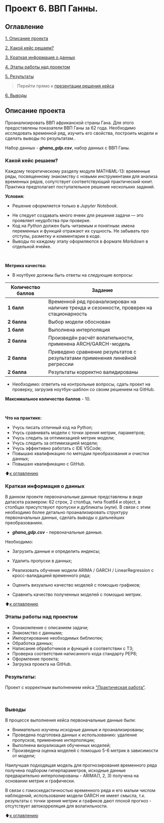 # Проект 6. ВВП Ганны. 

## Оглавление
[1. Описание проекта](https://github.com/dushaelena1319/data_science/blob/main/project_6/README.md#Описание-проекта)

[2. Какой кейс решаем?](https://github.com/dushaelena1319/data_science/blob/main/project_6/README.md#Какой-кейс-решаем)

[3. Краткая информация о данных](https://github.com/dushaelena1319/data_science/blob/main/project_6/README.md#Краткая-информация-о-данных)

[4. Этапы работы над проектом](https://github.com/dushaelena1319/data_science/blob/main/project_6/README.md#Этапы-работы-над-проектом)

[5. Результаты](https://github.com/dushaelena1319/data_science/blob/main/project_6/README.md#Результаты)

  > Перейти прямо к [презентации решения кейса](https://github.com/dushaelena1319/data_science/blob/main/project_6/ВВП.ipynb)

[6. Выводы](https://github.com/dushaelena1319/data_science/blob/main/project_6/README.md#Выводы)  

## Описание проекта
Проанализировать ВВП африканской страны Гана. Для этого предоставлены показатели ВВП Ганы за 62 года. Необходимо исследовать временной ряд, изучить его свойства, построить модели и сделать выводы по результатам..

Набор данных - ***ghana_gdp.csv***, набор данных с ВВП Ганы.

### Какой кейс решаем?
Каждому теоретическому разделу модуля MATH&ML-13: временные ряды, посвященному знакомству с новыми инструментами для анализа временных рядов, сопутствует соответствующий практический юнит. Практика предполагает поступательное решение нескольких заданий.

**Условия:**
- Решение оформляется только в *Jupyter Notebook*.
<!-- - Решение оформляется в соответствии с *ноутбуком-шаблоном*. -->
- Не следует создавать много ячеек для решения задачи — это проявляет неудобства при проверке.
- Код на *Python* должен быть читаемым и понятным: имена переменных и функций отражают их сущность. Не забывать про отступы, разметку и комментарии в коде.
- Выводы по каждому этапу оформляются в формате *Markdown* в отдельной ячейке.

<br>

**Метрика качества:**
* В ноутбуке должны быть ответы на следующие вопросы:
<!-- <table>
  <tbody>
    <tr style="vertical-align:middle">
      <td style="background-color: #2e765e; color: white; font-weight: bold">2 балла</td>
      <td style="align:left">Правильность решения задач, логичность построения запросов</td>
    </tr>
    <tr>
      <td style="background-color: #2e765e; color: white; font-weight: bold">2 балла</td>
      <td style="align:left">Читабельность и верное форматирование запросов и кода на Python, наличие комментариев в запросах;<br>Аккуратность оформления решения</td>
    </tr>
    <tr>
      <td style="background-color: #2e765e; color: white; font-weight: bold">2 балла</td>
      <td style="align:left">Логичность и полнота выводов</td>
    </tr>
    <tr>
      <td style="background-color: #2e765e; color: white; font-weight: bold">2 балла</td>
      <td style="align:left">Дополнительные исследования данных</td>
    </tr>
  </tbody>
</table> -->

| **Количество баллов** | **Задание** |
| --- | --- |
| **1 балл** | Временной ряд проанализирован на наличие тренда и сезонности, проверен на стационарность |
| **2 балла** | Выбор модели обоснован |
| **1 балл** | Выполнена интерполяция |
| **2 балла** | Произведён расчёт волатильности, применена ARCH/GARCH-модель |
| **2 балла** | Приведено сравнение результатов с результатами применения линейной регрессии |
| **2 балла** | Результаты корректно валидированы |

* Необходимо: ответить на контрольные вопросы, сдать проект на проверку, загрузив ноутбук-шаблон со своим решением на GitHub.

**Максимальное количество баллов** - 10.

<br>

**Что на практике:**
-   Учусь писать отличный код на Python;
-   Учусь сравнивать модели с точки зрения метрик, параметров;
-   Учусь следить за оптимизацией метрик модели;
-   Учусь следить за оптимизацией модели;
-   Учусь эффективно работать с IDE VSCode;
-   Повышаю квалификацию по методам преобразования и очистки данных; 
-   Повышаю квалификацию с GitHub.

:arrow_up:[к оглавлению](https://github.com/dushaelena1319/data_science/blob/main/project_6/README.md#Оглавление)

### Краткая информация о данных

В данном проекте первоначальные данные представлены в виде датасета размером: 62 строк, 2 столбца, типа float64 и object, в столбцах присутствуют пропуски и дубликаты (нули). В связи с этим необходимо более детально проанализировать структуру первоначальных данных, сделать выводы о дальнейших преобразованиях.

* ***ghana_gdp.csv*** - первоначальные данные.

Необходимо: 

* Загрузить данные и определить индексы;

* Удалить пропуски в данных;

* Реализовать обучение модели ARIMA / GARCH / LinearRegression с кросс-валидацией временного ряда;

* Оценить визуально качество моделей с помощью графиков;

* Сравнить качество полученных моделей с помощью метрик.

:arrow_up:[к оглавлению](https://github.com/dushaelena1319/data_science/blob/main/project_5/README.md#Оглавление)

### Этапы работы над проектом
- Ознакомление с описанием задачи;
- Знакомство с данными;
- Импортирование необходимых библиотек;
- Обработка данных;
- Написание обработчиков и функций в соответствии с ТЗ;
- Проверка соответствия написанного кода стандарту PEP8;
- Оформление проекта;
- Загрузка проекта на GitHub.

### Результаты:

Проект c корректным выполнением кейса ["Практическая работа"](https://github.com/dushaelena1319/data_science/blob/main/project_6/ВВП.ipynb).

<br>

### Выводы
В процессе выполнения кейса первоначальные данные были:
* Внимательно изучены исходные данные и проанализированы;
* Проведена подготовка данных к использованию: удаление пропусков, применение интерполяции;
* Выполнена визуализация обученных моделей;
* Произведена оценка моделей с помощью 5-6 метрик в зависимости от модели;

Наилучшая подходящая модель для прогнозирования временного ряда получена подбором гиперпараметров, исходные данные предварительно интерполированы - ARIMA(1, 2, 3) получена на основании метрик и графически.

В связи с гомоскедастичностью временного ряда и его малым числом наблюдений, использование модели GARCH не имеет смысла, т.к. результаты с точки зрения метрик и графиков дают плохой прогноз - отсутствует автокорреляция для волатильности.

:arrow_up:[к оглавлению](https://github.com/dushaelena1319/data_science/blob/main/project_6/README.md#Оглавление)
